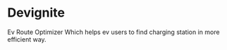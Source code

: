 # Devignite
Ev Route Optimizer Which helps ev users to find charging station in more efficient way.
